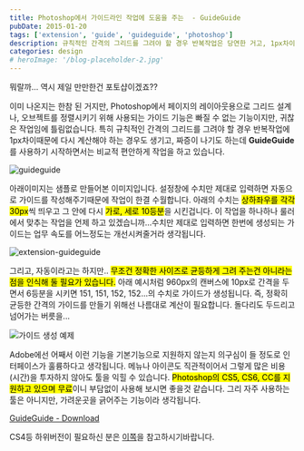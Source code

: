 ```yaml
---
title: Photoshop에서 가이드라인 작업에 도움을 주는  - GuideGuide
pubDate: 2015-01-20
tags: ['extension', 'guide', 'guideguide', 'photoshop']
description: 규칙적인 간격의 그리드를 그려야 할 경우 반복작업은 당연한 거고, 1px차이때문에 다시 계산해야 하는 경우도 생기는등, 짜증이 나기도 하는데 GuideGuide를 사용하면 어느정도는 편안해 질 수 있습니다. 수치만 제대로 입력하면 한번에 생성되는 가이드는 업무 속도를 어느정도는 개선시켜줄거라 생각됩니다.
categories: design
# heroImage: '/blog-placeholder-2.jpg'
---
```


뭐랄까... 역시 제일 만만한건 포토샵이겠죠??

이미 나온지는 한참 된 거지만, Photoshop에서 페이지의 레이아웃용으로 그리드 설계나, 오브젝트를 정렬시키기 위해 사용되는 가이드 기능은 빠질 수 없는 기능이지만, 귀찮은 작업임에 틀림없습니다. 특히 규칙적인 간격의 그리드를 그려야 할 경우 반복작업에 1px차이때문에 다시 계산해야 하는 경우도 생기고, 짜증이 나기도 하는데 **GuideGuide**를 사용하기 시작하면서는 비교적 편안하게 작업을 하고 있습니다.

![guideguide](https://farm9.staticflickr.com/8597/16253564246_4655dc2f70_o.png)

아래이미지는 샘플로 만들어본 이미지입니다. 설정창에 수치만 제대로 입력하면 자동으로 가이드를 작성해주기때문에 작업이 한결 수월합니다. 아래의 수치는 <mark>상하좌우를 각각 30px</mark>씩 띄우고 그 안에 다시 <mark>가로, 세로 10등분</mark>을 시킨겁니다. 이 작업을 하나하나 룰러에서 맞추는 작업을 언제 하고 있겠습니까...수치만 제대로 입력하면 한번에 생성되는 가이드는 업무 속도를 어느정도는 개선시켜줄거라 생각됩니다.

![extension-guideguide](https://farm9.staticflickr.com/8597/16091948730_8e81f913c4_o.png)

그리고, 자동이라고는 하지만.. <mark>무조건 정확한 사이즈로 균등하게 그려 주는건 아니라는 점을 인식해 둘 필요가 있습니다.</mark> 아래 예시처럼 960px의 캔버스에 10px로 간격을 두면서 6등분을 시키면 151, 151, 152, 152...의 수치로 가이드가 생성됩니다. 즉, 정확히 균등한 간격의 가이드를 만들기 위해선 나름대로 계산이 필요합니다. 돌다리도 두드리고 넘어가는 버릇을...

![가이드 생성 예제](https://farm8.staticflickr.com/7513/15695841494_10f27485a0_c.jpg)

Adobe에선 어째서 이런 기능을 기본기능으로 지원하지 않는지 의구심이 들 정도로 인터페이스가 훌륭하다고 생각됩니다. 메뉴나 아이콘도 직관적이어서 그렇게 많은 비용(시간)을 투자하지 않아도 툴을 익힐 수 있습니다. <mark>Photoshop의 CS5, CS6, CC를 지원하고 있으며 무료</mark>이니 부담없이 사용해 보시면 좋을것 같습니다. 그리 자주 사용하는 툴은 아니지만, 가려운곳을 긁어주는 기능이라 생각됩니다.

[GuideGuide - Download](http://guideguide.me/)

CS4등 하위버전이 필요하신 분은 [이쪽](http://guideguide.me/versions/)을 참고하시기바랍니다.
